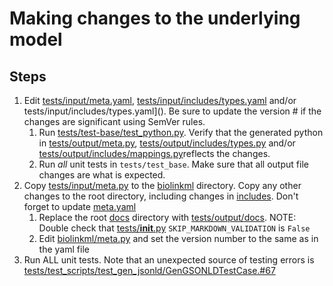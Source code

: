 # Making changes to the underlying model

## Steps
1) Edit [tests/input/meta.yaml](), [tests/input/includes/types.yaml]() and/or tests/input/includes/types.yaml]().
  Be sure to update the version # if the changes are significant using SemVer rules.
    1) Run [tests/test-base/test_python.py]().  Verify that the generated python in [tests/output/meta.py](),
     [tests/output/includes/types.py]() and/or [tests/output/includes/mappings.py]()reflects the changes.
    2) Run *all* unit tests in `tests/test_base`. Make sure that all output file changes are what is expected.
2) Copy [tests/input/meta.py]() to the [biolinkml]() directory. Copy any other changes to the root directory, including
   changes in [includes](). Don't forget to update [meta.yaml]()
   1) Replace the root [docs]() directory with [tests/output/docs]().  NOTE: Double check that [tests/__init__.py]() 
   `SKIP_MARKDOWN_VALIDATION` is `False`
   2) Edit [biolinkml/meta.py]() and set the version number to the same as in the yaml file
3) Run ALL unit tests.  Note that an unexpected source of testing errors is [tests/test_scripts/test_gen_jsonld/GenGSONLDTestCase.#67]()

